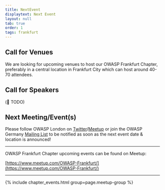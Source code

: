 ```yaml
---
title: NextEvent
displaytext: Next Event
layout: null
tab: true
order: 1
tags: frankfurt
---
```


## Call for Venues
We are looking for upcoming venues to host our OWASP Frankfurt Chapter, preferably in a central location in Frankfurt City which can host around 40-70 attendees.

## Call for Speakers
(🔧 TODO)

## Next Meeting/Event(s)
Please follow OWASP London on [Twitter](https://twitter.com/owasp_frankfurt)/[Meetup](https://www.meetup.com/OWASP-Frankfurt/) or join the OWASP Germany [Mailing List](https://groups.google.com/a/owasp.org/forum/#!forum/germany-chapter) to be notified as soon as the next event date & location is announced!

---
OWASP Frankfurt Chapter upcoming events can be found on Meetup:

[https://www.meetup.com/OWASP-Frankfurt/](https://www.meetup.com/OWASP-Frankfurt/)

---


{% include chapter_events.html group=page.meetup-group %}